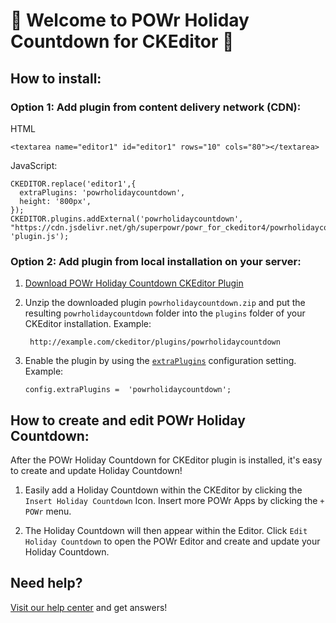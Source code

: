 # 🎉 Welcome to POWr Holiday Countdown for CKEditor 🎉

## How to install:

### Option 1: Add plugin from content delivery network (CDN):
HTML

    <textarea name="editor1" id="editor1" rows="10" cols="80"></textarea>

JavaScript:

    CKEDITOR.replace('editor1',{
      extraPlugins: 'powrholidaycountdown',
      height: '800px',
    });
    CKEDITOR.plugins.addExternal('powrholidaycountdown', "https://cdn.jsdelivr.net/gh/superpowr/powr_for_ckeditor4/powrholidaycountdown/", 'plugin.js');

### Option 2: Add plugin from local installation on your server:
1.  [Download POWr Holiday Countdown CKEditor Plugin](https://cdn.jsdelivr.net/gh/superpowr/powr_for_ckeditor4/powrholidaycountdown/powrholidaycountdown.zip)
2. Unzip the downloaded plugin  `powrholidaycountdown.zip`  and put the resulting `powrholidaycountdown` folder into the  `plugins`  folder of your CKEditor installation. Example:

	    http://example.com/ckeditor/plugins/powrholidaycountdown

3.  Enable the plugin by using the  [`extraPlugins`](https://ckeditor.com/docs/ckeditor4/latest/api/CKEDITOR_config.html#cfg-extraPlugins)  configuration setting. Example:

	    config.extraPlugins =  'powrholidaycountdown';



## How to create and edit POWr Holiday Countdown:

After the POWr Holiday Countdown for CKEditor plugin is installed, it's easy to create and update Holiday Countdown!

1. Easily add a Holiday Countdown within the CKEditor by clicking the `Insert Holiday Countdown` Icon. Insert more POWr Apps by clicking the `+ POWr` menu.

2. The Holiday Countdown will then appear within the Editor. Click `Edit Holiday Countdown` to open the POWr Editor and create and update your Holiday Countdown.

## Need help?
[Visit our help center](https://www.powr.io/knowledge-base) and get answers!
